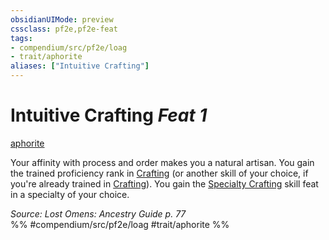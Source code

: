 ```yaml
---
obsidianUIMode: preview
cssclass: pf2e,pf2e-feat
tags:
- compendium/src/pf2e/loag
- trait/aphorite
aliases: ["Intuitive Crafting"]
---
```

# Intuitive Crafting  *Feat 1*  
[aphorite](aphorite-loag.md "Aphorite Ancestry & Heritage Trait")  


Your affinity with process and order makes you a natural artisan. You gain the trained proficiency rank in [Crafting](skills.md#Crafting) (or another skill of your choice, if you're already trained in [Crafting](skills.md#Crafting)). You gain the [Specialty Crafting](specialty-crafting.md) skill feat in a specialty of your choice.

*Source: Lost Omens: Ancestry Guide p. 77*  
%% #compendium/src/pf2e/loag #trait/aphorite %%